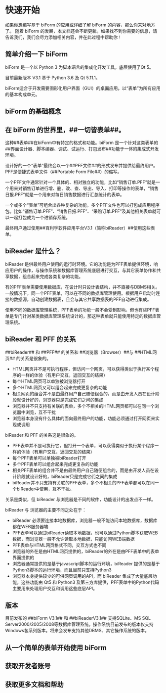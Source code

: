 ﻿# 快速开始

如果你想编写基于 biForm 的应用或详细了解 biForm 的内容，那么你来对地方了。
随着 biForm 的发展，本文档还会不断更新。如果找不到你需要的信息，请告诉我们，我们会尽力添加相关内容，并在此过程中帮助你！


## 简单介绍一下 biForm

biForm 是一个以 Python 3 为脚本语言的集成化开发工具。底层使用了Qt 5。

目前最新版本 V3.1 基于 Python 3.6 及 Qt 5.11.1。

biForm适合于开发需要图形化用户界面（GUI）的桌面应用。以“表单”为所有应用的基本构成单元。

## biForm 的基础概念

## 在 biForm 的世界里，##一切皆表单##。

这种##表单##在biForm中有特定的格式和功能。biForm 是一个针对这类表单的##界面设计器、脚本编器、调试、试运行、打包发布##功能于一体的集成式开发环境。

设计好的一个“表单”最终会以一个##PFF文件##的形式发布并提供给最终用户。PFF是便捷式表单文件（##Portable Form File##）的缩写。

一个PFF文件通常针对一个具体的、相对独立的功能，比如“销售订单.PFF”就是一个用来对销售订单进行增、删、改、查、导出、导入、打印等操作的表单，“销售日报.PFF”就是一个用来对每日销售数据进行汇总统计的表单。

一个或多个“表单”可组合出各种复杂的功能。多个PFF文件也可以打包成应用程序包。比如“销售订单.PFF”、“销售日报.PFF”、“采购订单.PFF”及其他相关表单就可以一起打包成为一个进销存系统。

最终用户通过使用##百利孚软件应用平台V3.1（简称biReader）##使用这些表单。

## biReader 是什么？

biReader 是供最终用户使用的运行时环境。它的功能是为PFF表单提供环境，响应用户的操作，与操作系统和数据库管理系统底层进行交互，与其它表单协作和共享数据，组合起来完成各类复杂的功能。

有的PFF表单需要使用数据库，在设计时只设计表结构，并不直接与DBMS相关。一般情况下，同一个PFF表单，可以在不同的数据库管理使用。根据用户启动时连接的数据源，自动创建数据表，且会与其它共享数据表的PFF自动进行集成。

使用不同的数据库管理系统，PFF表单的功能一般不会受到影响。但也有些PFF表单是专门针对某类数据库管理系统设计的，那这种表单就只能使用特定的数据库管理系统。

## biReader 和 PFF 的关系

##biReader## 和 ##PFF## 的关系和 ##浏览器（Browser）##与 ##HTML网页## 的关系是很象的。

- HTML网页并不是可执行程序，但访问一个网页，可以获得类似于执行某个程序的一样的体验（有用户交互，返回交互的结果）
- 每个HTML网页可以单独被浏览器打开
- 多个HTML网页又可以组合起来完成更复杂的功能
- 相关网页的组合并不是由最终用户自己随便组合的，而是由开发人员在设计阶段就设计好的，浏览器只是完成它们之间的集成
- 浏览器并不只支持有关联的表单，多个不相关的HTML网页都可以在同一个浏览器中浏览，互不干扰
- 浏览器本身没有什么具体的面向最终用户的功能，功能必须通过打开网页来实现或调用

biReader 和 PFF 的关系这是很象的。

- PFF表单并不是可执行它，但打开一个表单，可以获得类似于执行某个程序一样的体验（有用户交互，返回交互的结果）
- 每个PFF表单可以单独被biReader打开
- 多个PFF表单可以组合起来完成更复杂的功能
- 相关PFF表单的组合并不是由最终用户自己随便组合的，而是由开发人员在设计阶段就设计好的，biReader只是完成它们之间的集成
- biReader并不只支持有关联的PFF表单，多个不相关的PFF表单都可以在同一个biReader中使用，互不干扰。

关系是类似，但 biReader 与浏览器是不同的软件，功能设计的出发点不一样。

biReader 与 浏览器的主要不同之处在于：
- biReader 必须要连接本地数据库，浏览器一般不能访问本地数据库，数据库都在WEB服务器端
- PFF表单可以通过biReader读取本地数据，也可以通过Python脚本获取WEB数据，而浏览器一般不允许读取本地数据，只能访问WEB端数据
- PFF表单与HTML网页格式不同，交互方式也不同
- 浏览器的外在是由HTML网页提供的，biReader的外在是由PFF表单中的表单界面提供的
- 浏览器通常提供的是基于javascript脚本的运行环境，biReader 提供的是基于Python3脚本的运行环境，而且目前只支持Python3
- 浏览器本身提供较少的可供网页调用的API，而 biReader 集成了大量底层功能，这些功能由 Qt5 和 Python3 及第三方库提供，PFF表单中的Python代码主要用来处理用户交互和调用这些底层API。

## 版本

目前发布的 ##biForm V3.1## 和 ##biReaderV3.1## 支持SQLite、MS SQL Server2000/2005/2008等数据库管理系统。操作系统目前发布的版本仅支持Windows各系列版本。将来会发布支持其他DBMS、其它操作系统的版本。


## 从一个简单的表单开始使用 biForm

 

## 获取开发者账号


## 获取更多文档和帮助

